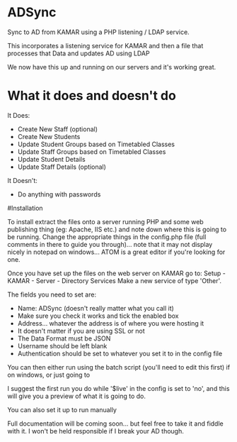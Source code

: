# ADSync
Sync to AD from KAMAR using a PHP listening / LDAP service.

This incorporates a listening service for KAMAR and then a file that processes that Data and updates AD using LDAP

We now have this up and running on our servers and it's working great.

# What it does and doesn't do
It Does:
- Create New Staff (optional)
- Create New Students
- Update Student Groups based on Timetabled Classes
- Update Staff Groups based on Timetabled Classes
- Update Student Details
- Update Staff Details (optional)

It Doesn't:
- Do anything with passwords

#Installation

To install extract the files onto a server running PHP and some web publishing thing (eg: Apache, IIS etc.) and note down where this is going to be running.
Change the appropriate things in the config.php file (full comments in there to guide you through)... note that it may not display nicely in notepad on windows... ATOM is a great editor if you're looking for one.

Once you have set up the files on the web server on KAMAR go to: Setup - KAMAR - Server - Directory Services
Make a new service of type 'Other'.

The fields you need to set are:
- Name: ADSync (doesn't really matter what you call it)
- Make sure you check it works and tick the enabled box
- Address... whatever the address is of where you were hosting it
- It doesn't matter if you are using SSL or not
- The Data Format must be JSON
- Username should be left blank
- Authentication should be set to whatever you set it to in the config file 


You can then either run using the batch script (you'll need to edit this first) if on windows, or just going to

I suggest the first run you do while '$live' in the config is set to 'no', and this will give you a preview of what it is going to do.

You can also set it up to run manually

Full documentation will be coming soon... but feel free to take it and fiddle with it.
I won't be held responsible if I break your AD though.
